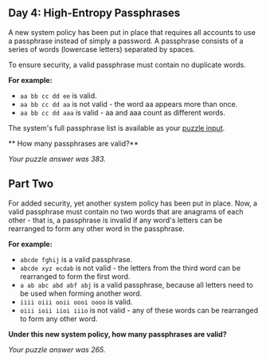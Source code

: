 ## Day 4: High-Entropy Passphrases

A new system policy has been put in place that requires all accounts to use a
passphrase instead of simply a password. A passphrase consists of a series of
words (lowercase letters) separated by spaces.

To ensure security, a valid passphrase must contain no duplicate words.

**For example:**

* `aa bb cc dd ee` is valid.
* `aa bb cc dd aa` is not valid - the word aa appears more than once.
* `aa bb cc dd aaa` is valid - aa and aaa count as different words.

The system's full passphrase list is available as your
[puzzle input](/day4/input.txt).

** How many passphrases are valid?**

*Your puzzle answer was 383.*

## Part Two

For added security, yet another system policy has been put in place. Now, a
valid passphrase must contain no two words that are anagrams of each other -
that is, a passphrase is invalid if any word's letters can be rearranged to
form any other word in the passphrase.

**For example:**

* `abcde fghij` is a valid passphrase.
* `abcde xyz ecdab` is not valid - the letters from the third word can be
  rearranged to form the first word.
* `a ab abc abd abf abj` is a valid passphrase, because all letters need to
  be used when forming another word.
* `iiii oiii ooii oooi oooo` is valid.
* `oiii ioii iioi iiio` is not valid - any of these words can be rearranged
  to form any other word.

**Under this new system policy, how many passphrases are valid?**

*Your puzzle answer was 265.*
